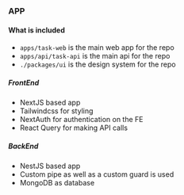 ### APP

#### What is included

- `apps/task-web` is the main web app for the repo
- `apps/api/task-api` is the main api for the repo
- `./packages/ui` is the design system for the repo

##### FrontEnd

- NextJS based app
- Tailwindcss for styling
- NextAuth for authentication on the FE
- React Query for making API calls

##### BackEnd

- NestJS based app
- Custom pipe as well as a custom guard is used
- MongoDB as database
